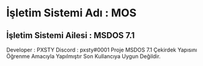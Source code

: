 # İşletim Sistemi Adı : MOS
## İşletim Sistemi Ailesi : MSDOS 7.1

Developer : PXSTY
Discord : pxsty#0001
Proje MSDOS 7.1 Çekirdek Yapısını Öğrenme Amacıyla Yapılmıştır Son Kullancıya Uygun Değildir.
